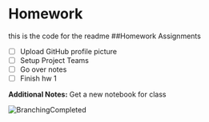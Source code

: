 # Homework
this is the code for the readme 
##Homework Assignments 
- [ ] Upload GitHub profile picture
- [ ] Setup Project Teams
- [ ] Go over notes 
- [ ] Finish hw 1 

**Additional Notes:**
Get a new notebook for class

![BranchingCompleted](https://github.com/Alex-Anthony/Homework/assets/123499321/bf97afbf-5526-4d00-83f3-e6f2dd4fa171)

